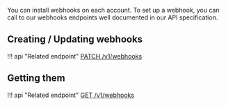 You can install webhooks on each account. To set up a webhook, you can call to our webhooks endpoints well documented
in our API specification.

## Creating / Updating webhooks

!!! api "Related endpoint"
    [PATCH /v1/webhooks](https://app.swaggerhub.com/apis/Shotl-transportation/maas/1.0.0#/System/patchWebHooks)

## Getting them

!!! api "Related endpoint"
    [GET /v1/webhooks](https://app.swaggerhub.com/apis/Shotl-transportation/maas/1.0.0#/System/getWebHooks)
